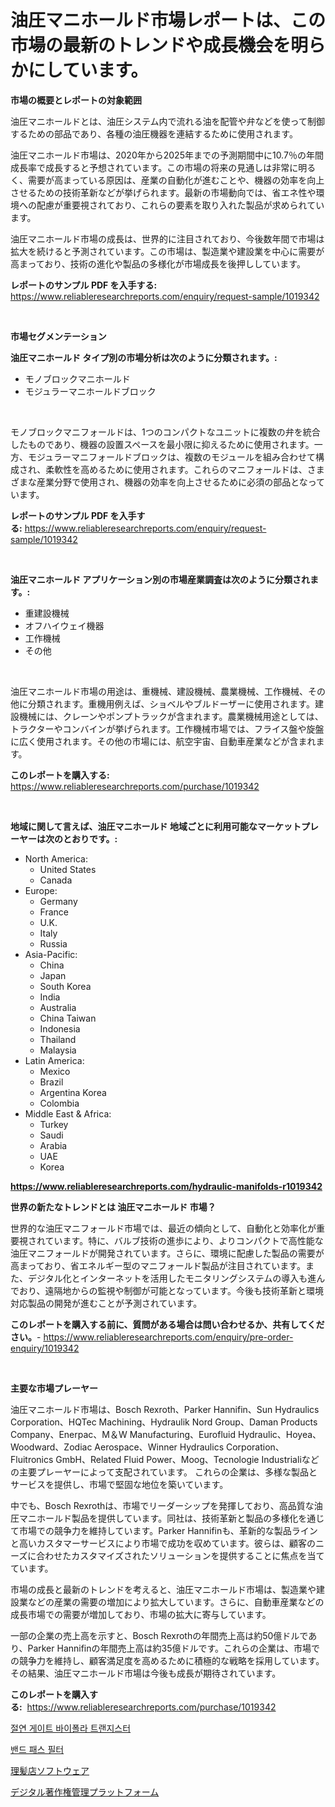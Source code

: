 <p><h1>油圧マニホールド市場レポートは、この市場の最新のトレンドや成長機会を明らかにしています。</h1></p><p><strong>市場の概要とレポートの対象範囲</strong></p>
<p><p>油圧マニホールドとは、油圧システム内で流れる油を配管や弁などを使って制御するための部品であり、各種の油圧機器を連結するために使用されます。</p><p>油圧マニホールド市場は、2020年から2025年までの予測期間中に10.7％の年間成長率で成長すると予想されています。この市場の将来の見通しは非常に明るく、需要が高まっている原因は、産業の自動化が進むことや、機器の効率を向上させるための技術革新などが挙げられます。最新の市場動向では、省エネ性や環境への配慮が重要視されており、これらの要素を取り入れた製品が求められています。</p><p>油圧マニホールド市場の成長は、世界的に注目されており、今後数年間で市場は拡大を続けると予測されています。この市場は、製造業や建設業を中心に需要が高まっており、技術の進化や製品の多様化が市場成長を後押ししています。</p></p>
<p><strong>レポートのサンプル PDF を入手する:</strong> <a href="https://www.reliableresearchreports.com/enquiry/request-sample/1019342">https://www.reliableresearchreports.com/enquiry/request-sample/1019342</a></p>
<p>&nbsp;</p>
<p><strong>市場セグメンテーション</strong></p>
<p><strong>油圧マニホールド タイプ別の市場分析は次のように分類されます。:</strong></p>
<p><ul><li>モノブロックマニホールド</li><li>モジュラーマニホールドブロック</li></ul></p>
<p>&nbsp;</p>
<p><p>モノブロックマニフォールドは、1つのコンパクトなユニットに複数の弁を統合したものであり、機器の設置スペースを最小限に抑えるために使用されます。一方、モジュラーマニフォールドブロックは、複数のモジュールを組み合わせて構成され、柔軟性を高めるために使用されます。これらのマニフォールドは、さまざまな産業分野で使用され、機器の効率を向上させるために必須の部品となっています。</p></p>
<p><strong>レポートのサンプル PDF を入手する:</strong>&nbsp;<a href="https://www.reliableresearchreports.com/enquiry/request-sample/1019342">https://www.reliableresearchreports.com/enquiry/request-sample/1019342</a></p>
<p>&nbsp;</p>
<p><strong> 油圧マニホールド アプリケーション別の市場産業調査は次のように分類されます。:</strong></p>
<p><ul><li>重建設機械</li><li>オフハイウェイ機器</li><li>工作機械</li><li>その他</li></ul></p>
<p>&nbsp;</p>
<p><p>油圧マニホールド市場の用途は、重機械、建設機械、農業機械、工作機械、その他に分類されます。重機用例えば、ショベルやブルドーザーに使用されます。建設機械には、クレーンやポンプトラックが含まれます。農業機械用途としては、トラクターやコンバインが挙げられます。工作機械市場では、フライス盤や旋盤に広く使用されます。その他の市場には、航空宇宙、自動車産業などが含まれます。</p></p>
<p><strong>このレポートを購入する:</strong>&nbsp; <a href="https://www.reliableresearchreports.com/purchase/1019342">https://www.reliableresearchreports.com/purchase/1019342</a></p>
<p>&nbsp;</p>
<p><strong>地域に関して言えば、油圧マニホールド 地域ごとに利用可能なマーケットプレーヤーは次のとおりです。:</strong></p>
<p><ul>
    <li>
        North America:
        <ul>
            <li>United States</li>
            <li>Canada</li>
        </ul>
    </li>
    <li>
        Europe:
        <ul>
            <li>Germany</li>
            <li>France</li>
            <li>U.K.</li>
            <li>Italy</li>
            <li>Russia</li>
        </ul>
    </li>
    <li>
        Asia-Pacific:
        <ul>
            <li>China</li>
            <li>Japan</li>
            <li>South Korea</li>
            <li>India</li>
            <li>Australia</li>
            <li>China Taiwan</li>
            <li>Indonesia</li>
            <li>Thailand</li>
            <li>Malaysia</li>
        </ul>
    </li>
    <li>
        Latin America:
        <ul>
            <li>Mexico</li>
            <li>Brazil</li>
            <li>Argentina Korea</li>
            <li>Colombia</li>
        </ul>
    </li>
    <li>
        Middle East & Africa:
        <ul>
            <li>Turkey</li>
            <li>Saudi</li>
            <li>Arabia</li>
            <li>UAE</li>
            <li>Korea</li>
        </ul>
    </li>
    </ul></p>
<p><strong><a href="https://www.reliableresearchreports.com/hydraulic-manifolds-r1019342">https://www.reliableresearchreports.com/hydraulic-manifolds-r1019342</a></strong>&nbsp;</p>
<p><strong>世界の新たなトレンドとは 油圧マニホールド 市場？</strong></p>
<p><p>世界的な油圧マニフォールド市場では、最近の傾向として、自動化と効率化が重要視されています。特に、バルブ技術の進歩により、よりコンパクトで高性能な油圧マニフォールドが開発されています。さらに、環境に配慮した製品の需要が高まっており、省エネルギー型のマニフォールド製品が注目されています。また、デジタル化とインターネットを活用したモニタリングシステムの導入も進んでおり、遠隔地からの監視や制御が可能となっています。今後も技術革新と環境対応製品の開発が進むことが予測されています。</p></p>
<p><strong>このレポートを購入する前に、質問がある場合は問い合わせるか、共有してください。</strong>- <a href="https://www.reliableresearchreports.com/enquiry/pre-order-enquiry/1019342">https://www.reliableresearchreports.com/enquiry/pre-order-enquiry/1019342</a></p>
<p>&nbsp;</p>
<p><strong>主要な市場プレーヤー</strong></p>
<p><p>油圧マニホールド市場は、Bosch Rexroth、Parker Hannifin、Sun Hydraulics Corporation、HQTec Machining、Hydraulik Nord Group、Daman Products Company、Enerpac、M＆W Manufacturing、Eurofluid Hydraulic、Hoyea、Woodward、Zodiac Aerospace、Winner Hydraulics Corporation、Fluitronics GmbH、Related Fluid Power、Moog、Tecnologie Industrialiなどの主要プレーヤーによって支配されています。 これらの企業は、多様な製品とサービスを提供し、市場で堅固な地位を築いています。</p><p>中でも、Bosch Rexrothは、市場でリーダーシップを発揮しており、高品質な油圧マニホールド製品を提供しています。同社は、技術革新と製品の多様化を通じて市場での競争力を維持しています。Parker Hannifinも、革新的な製品ラインと高いカスタマーサービスにより市場で成功を収めています。彼らは、顧客のニーズに合わせたカスタマイズされたソリューションを提供することに焦点を当てています。</p><p>市場の成長と最新のトレンドを考えると、油圧マニホールド市場は、製造業や建設業などの産業の需要の増加により拡大しています。さらに、自動車産業などの成長市場での需要が増加しており、市場の拡大に寄与しています。</p><p>一部の企業の売上高を示すと、Bosch Rexrothの年間売上高は約50億ドルであり、Parker Hannifinの年間売上高は約35億ドルです。これらの企業は、市場での競争力を維持し、顧客満足度を高めるために積極的な戦略を採用しています。その結果、油圧マニホールド市場は今後も成長が期待されています。</p></p>
<p><strong>このレポートを購入する:</strong>&nbsp;&nbsp;<a href="https://www.reliableresearchreports.com/purchase/1019342">https://www.reliableresearchreports.com/purchase/1019342</a></p>
<p><p><a href="https://medium.com/@mekhirenner_87471/%EB%8B%A8%EC%97%B4-%EA%B2%8C%EC%9D%B4%ED%8A%B8-%EC%8C%8D%EA%B7%B9%EC%84%B1-%EC%86%8C%EC%9E%90-%EC%8B%9C%EC%9E%A5%EC%9D%80-%EC%8B%9C%EC%9E%A5-%EC%A0%90%EC%9C%A0%EC%9C%A8-%ED%81%AC%EA%B8%B0-%EB%B0%8F-2031%EB%85%84%EA%B9%8C%EC%A7%80-%EC%98%88%EC%B8%A1%EB%90%9C-%EC%98%88%EC%B8%A1%EC%97%90-%EC%B4%88%EC%A0%90%EC%9D%84-%EB%A7%9E%EC%B6%A5%EB%8B%88%EB%8B%A4-9f3c4b3fba07">절연 게이트 바이폴라 트랜지스터</a></p><p><a href="https://medium.com/@kirby6567566/%EB%B0%B4%EB%93%9C-%ED%8C%A8%EC%8A%A4-%ED%95%84%ED%84%B0-%EC%8B%9C%EC%9E%A5-%EC%A2%85%EB%A5%98-%EC%9D%91%EC%9A%A9-%EB%B0%8F-%EC%A7%80%EB%A6%AC%EC%97%90-%EB%8C%80%ED%95%9C-%ED%8F%AC%EA%B4%84%EC%A0%81-%ED%8F%89%EA%B0%80-d9c087808a43">밴드 패스 필터</a></p><p><a href="https://medium.com/@christiandickens2005/%E3%83%90%E3%83%BC%E3%83%90%E3%83%BC%E3%82%B7%E3%83%A7%E3%83%83%E3%83%97%E3%82%BD%E3%83%95%E3%83%88%E3%82%A6%E3%82%A7%E3%82%A2%E5%B8%82%E5%A0%B4%E3%81%AE%E5%88%86%E6%9E%90-%E3%82%B0%E3%83%AD%E3%83%BC%E3%83%90%E3%83%AB%E7%94%A3%E6%A5%AD%E3%81%AE%E8%A6%8B%E9%80%9A%E3%81%97%E3%81%A8%E4%BA%88%E6%B8%AC-2024%E5%B9%B4%E3%81%8B%E3%82%892031%E5%B9%B4%E3%81%BE%E3%81%A7-daccdd964cf6">理髪店ソフトウェア</a></p><p><a href="https://medium.com/@aaronanfotrrd897367/%E3%83%87%E3%82%B8%E3%82%BF%E3%83%AB%E3%83%A9%E3%82%A4%E3%83%84%E7%AE%A1%E7%90%86%E3%83%97%E3%83%A9%E3%83%83%E3%83%88%E3%83%95%E3%82%A9%E3%83%BC%E3%83%A0%E5%B8%82%E5%A0%B4%E8%AA%BF%E6%9F%BB%E3%83%AC%E3%83%9D%E3%83%BC%E3%83%88-%E3%81%9D%E3%81%AE%E6%AD%B4%E5%8F%B2%E3%81%A82031%E5%B9%B4%E3%81%BE%E3%81%A7%E3%81%AE%E4%BA%88%E6%B8%AC-01a76bb94bb8">デジタル著作権管理プラットフォーム</a></p></p>